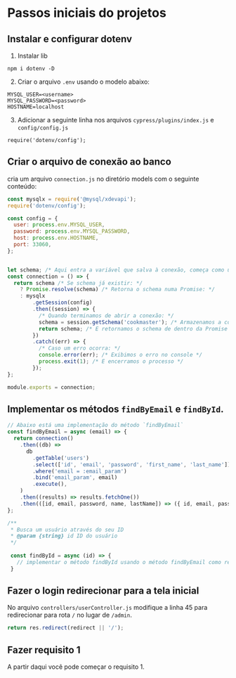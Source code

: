 # Passos iniciais do projetos

## Instalar e configurar dotenv

1. Instalar lib

```
npm i dotenv -D
```

2. Criar o arquivo `.env` usando o modelo abaixo:

```
MYSQL_USER=<username>
MYSQL_PASSWORD=<password>
HOSTNAME=localhost
```

3. Adicionar a seguinte linha nos arquivos `cypress/plugins/index.js` e `config/config.js`

```
require('dotenv/config');
```

## Criar o arquivo de conexão ao banco

cria um arquivo `connection.js` no diretório models com o seguinte conteúdo:

```js
const mysqlx = require('@mysql/xdevapi');
require('dotenv/config');

const config = {
  user: process.env.MYSQL_USER,
  password: process.env.MYSQL_PASSWORD,
  host: process.env.HOSTNAME,
  port: 33060,
};


let schema; /* Aqui entra a variável que salva à conexão, começa como undefined */
const connection = () => {
  return schema /* Se schema já existir: */
    ? Promise.resolve(schema) /* Retorna o schema numa Promise: */
    : mysqlx
        .getSession(config)
        .then((session) => {
          /* Quando terminamos de abrir a conexão: */
          schema = session.getSchema('cookmaster'); /* Armazenamos a conexão na variável `schema`*/
          return schema; /* E retornamos o schema de dentro da Promise */
        })
        .catch((err) => {
          /* Caso um erro ocorra: */
          console.error(err); /* Exibimos o erro no console */
          process.exit(1); /* E encerramos o processo */
        });
};

module.exports = connection;
```

## Implementar os métodos `findByEmail` e `findById`. 

```js
// Abaixo está uma implementação do método `findByEmail`
const findByEmail = async (email) => {
  return connection()
    .then((db) =>
      db
        .getTable('users')
        .select(['id', 'email', 'password', 'first_name', 'last_name'])
        .where('email = :email_param')
        .bind('email_param', email)
        .execute(),
    )
    .then((results) => results.fetchOne())
    .then(([id, email, password, name, lastName]) => ({ id, email, password, name, lastName }));
};

/**
 * Busca um usuário através do seu ID
 * @param {string} id ID do usuário
 */
 
 const findById = async (id) => {
   // implementar o método findById usando o método findByEmail como referência
 }
```

## Fazer o login redirecionar para a tela inicial

No arquivo `controllers/userController.js` modifique a linha 45 para redirecionar para rota `/` no lugar de `/admin`.

```js
return res.redirect(redirect || '/');
```

## Fazer requisito 1

A partir daqui você pode começar o requisito 1.
